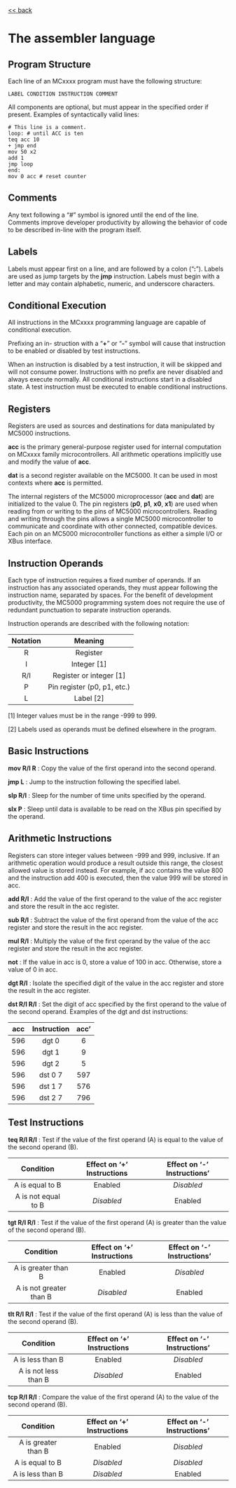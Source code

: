 [<< back](index)

# The assembler language


## Program Structure

Each line of an MCxxxx program must have the following structure:

    LABEL CONDITION INSTRUCTION COMMENT

All components are optional, but must appear in the specified order if present. 
Examples of syntactically valid lines:

```
# This line is a comment. 
loop: # until ACC is ten
teq acc 10 
+ jmp end
mov 50 x2 
add 1 
jmp loop
end:
mov 0 acc # reset counter
```


## Comments

Any text following a “#” symbol is ignored until the end of the line. Comments improve developer productivity by allowing the behavior of code to be described in-line with the program itself.


## Labels

Labels must appear first on a line, and are followed by a colon (“__:__”). Labels are used as jump targets by the __jmp__ instruction. Labels must begin with a letter and may contain alphabetic, numeric, and underscore characters.


## Conditional Execution

All instructions in the MCxxxx programming language are capable of conditional execution. 

Prefixing an in- struction with a “__+__” or “__-__” symbol will cause that instruction to be enabled or disabled by test instructions. 

When an instruction is disabled by a test instruction, it will be skipped and will not consume power. Instructions with no prefix are never disabled and always execute normally. All conditional instructions start in a disabled state. A test instruction must be executed to enable conditional instructions.


## Registers

Registers are used as sources and destinations for data manipulated by MC5000 instructions.

__acc__ is the primary general-purpose register used for internal computation on MCxxxx family microcontrollers. All arithmetic operations implicitly use and modify the value of __acc__.

__dat__ is a second register available on the MC5000. It can be used in most contexts where __acc__ is permitted.

The internal registers of the MC5000 microprocessor (__acc__ and __dat__) are initialized to the value 0.
The pin registers (__p0__, __p1__, __x0__, __x1__) are used when reading from or writing to the pins of MC5000 microcontrollers. Reading and writing through the pins allows a single MC5000 microcontroller to communicate and coordinate with other connected, compatible devices. Each pin on an MC5000 microcontroller functions as either a simple I/O or XBus interface.


## Instruction Operands

Each type of instruction requires a fixed number of operands. If an instruction has any associated operands, they must appear following the instruction name, separated by spaces. For the benefit of development productivity, the MC5000 programming system does not require the use of redundant punctuation to separate instruction operands.

Instruction operands are described with the following notation:


| Notation | Meaning                     |
|:--------:|:---------------------------:|
| R        | Register                    |
| I        | Integer [1]                 |
| R/I      | Register or integer [1]     |
| P        | Pin register (p0, p1, etc.) |
| L        | Label [2]                   |

[1] Integer values must be in the range -999 to 999.

[2] Labels used as operands must be defined elsewhere in the program.


## Basic Instructions

__mov R/I R__ : Copy the value of the first operand into the second operand.

__jmp L__ : Jump to the instruction following the specified label.

__slp R/I__ : Sleep for the number of time units specified by the operand.

__slx P__ : Sleep until data is available to be read on the XBus pin specified by the operand.

## Arithmetic Instructions

Registers can store integer values between -999 and 999, inclusive. If an arithmetic operation would produce a result outside this range, the closest allowed value is stored instead. For example, if acc contains the value 800 and the instruction add 400 is executed, then the value 999 will be stored in acc.

__add R/I__ : Add the value of the first operand to the value of the acc register and store the result in the acc register.

__sub R/I__ : Subtract the value of the first operand from the value of the acc register and store the result in the acc register.

__mul R/I__ : Multiply the value of the first operand by the value of the acc register and store the result in the acc register.

__not__ : If the value in acc is 0, store a value of 100 in acc. Otherwise, store a value of 0 in acc. 

__dgt R/I__ : Isolate the specified digit of the value in the acc register and store the result in the acc register. 

__dst R/I R/I__ : Set the digit of acc specified by the first operand to the value of the second operand. Examples of the dgt and dst instructions:

| acc  | Instruction | acc’ |
|:----:|:-----------:|:----:|
| 596  | dgt 0       | 6    |
| 596  | dgt 1       | 9    |
| 596  | dgt 2       | 5    |
| 596  | dst 0 7     | 597  |
| 596  | dst 1 7     | 576  |
| 596  | dst 2 7     | 796  |


## Test Instructions

__teq R/I R/I__ : Test if the value of the first operand (A) is equal to the value of the second operand (B).

| Condition            | Effect on ‘+’ Instructions | Effect on ‘-’ Instructions’ |
|:--------------------:|:--------------------------:|:---------------------------:|
| A is equal to B      | Enabled                    | *Disabled*                  |
| A is not equal to B  | *Disabled*                 | Enabled                     |

__tgt R/I R/I__ : Test if the value of the first operand (A) is greater than the value of the second operand (B).

| Condition               | Effect on ‘+’ Instructions | Effect on ‘-’ Instructions’ |
|:-----------------------:|:--------------------------:|:---------------------------:|
| A is greater than B     | Enabled                    | *Disabled*                  |
| A is not greater than B | *Disabled*                 | Enabled                     |

__tlt R/I R/I__ : Test if the value of the first operand (A) is less than the value of the second operand (B).

| Condition            | Effect on ‘+’ Instructions | Effect on ‘-’ Instructions’ |
|:--------------------:|:--------------------------:|:---------------------------:|
| A is less than B     | Enabled                    | *Disabled*                  |
| A is not less than B | *Disabled*                 | Enabled                     |

__tcp R/I R/I__ : Compare the value of the first operand (A) to the value of the second operand (B).

| Condition            | Effect on ‘+’ Instructions | Effect on ‘-’ Instructions’ |
|:--------------------:|:--------------------------:|:---------------------------:|
| A is greater than B  | Enabled                    | *Disabled*                  |
| A is equal to B      | *Disabled*                 | *Disabled*                  |
| A is less than B     | *Disabled*                 | Enabled                     |

